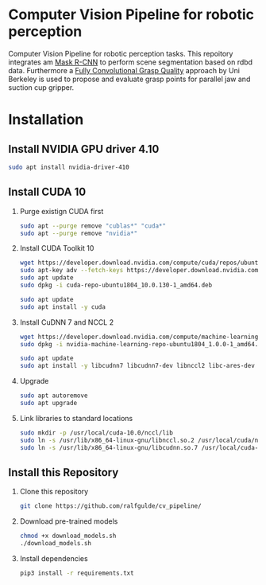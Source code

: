 # Computer Vision Pipeline for robotic perception

Computer Vision Pipeline for robotic perception tasks. This repoitory integrates am [Mask R-CNN](https://github.com/BerkeleyAutomation/sd-maskrcnn) to perform scene segmentation based on rdbd data. Furthermore a [Fully Convolutional Grasp Quality](https://github.com/BerkeleyAutomation/gqcnn) approach by Uni Berkeley is used to propose and evaluate grasp points for parallel jaw and suction cup gripper.


# Installation

## Install NVIDIA GPU driver 4.10
   ```bash
   sudo apt install nvidia-driver-410
   ```
## Install CUDA 10

1. Purge existign CUDA first
   ```bash
   sudo apt --purge remove "cublas*" "cuda*"
   sudo apt --purge remove "nvidia*"
   ```

2. Install CUDA Toolkit 10
   ```bash
   wget https://developer.download.nvidia.com/compute/cuda/repos/ubuntu1804/x86_64/cuda-repo-ubuntu1804_10.0.130-1_amd64.deb
   sudo apt-key adv --fetch-keys https://developer.download.nvidia.com/compute/cuda/repos/ubuntu1804/x86_64/7fa2af80.pub
   sudo apt update
   sudo dpkg -i cuda-repo-ubuntu1804_10.0.130-1_amd64.deb

   sudo apt update
   sudo apt install -y cuda
   ```

3. Install CuDNN 7 and NCCL 2
   ```bash
   wget https://developer.download.nvidia.com/compute/machine-learning/repos/ubuntu1804/x86_64/nvidia-machine-learning-repo-ubuntu1804_1.0.0-1_amd64.deb
   sudo dpkg -i nvidia-machine-learning-repo-ubuntu1804_1.0.0-1_amd64.deb
   
   sudo apt update
   sudo apt install -y libcudnn7 libcudnn7-dev libnccl2 libc-ares-dev
   ```

5. Upgrade
   ```bash
   sudo apt autoremove
   sudo apt upgrade
   ```

6. Link libraries to standard locations
   ```bash
   sudo mkdir -p /usr/local/cuda-10.0/nccl/lib
   sudo ln -s /usr/lib/x86_64-linux-gnu/libnccl.so.2 /usr/local/cuda/nccl/lib/
   sudo ln -s /usr/lib/x86_64-linux-gnu/libcudnn.so.7 /usr/local/cuda-10.0/lib64/
   ```
## Install this Repository

1. Clone this repository
   ```bash
   git clone https://github.com/ralfgulde/cv_pipeline/ 
   ```
2. Download pre-trained models
   ```bash
   chmod +x download_models.sh
   ./download_models.sh
   ``` 
3. Install dependencies
   ```bash
   pip3 install -r requirements.txt
   ```
